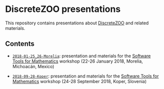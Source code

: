 # DiscreteZOO presentations

This repository contains presentations
about [DiscreteZOO](http://www.discretezoo.xyz/) and related materials.

## Contents

* [`2018-01-25_26-Morelia`](2018-01-25_26-Morelia/):
presentation and materials for the
[Software Tools for Mathematics](http://matmor.unam.mx/software-tools-math/)
workshop (22-26 January 2018, Morelia, Michoacán, Mexico)

* [`2018-09-28-Koper`](2018-09-28-Koper/):
presentation and materials for the
[Software Tools for Mathematics](http://stm.famnit.upr.si/)
workshop (24-28 September 2018, Koper, Slovenia)
